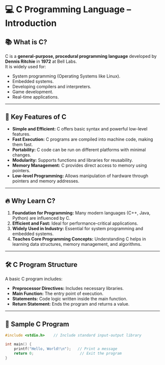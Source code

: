 # 💻 C Programming Language – Introduction

## 📚 **What is C?**
C is a **general-purpose, procedural programming language** developed by **Dennis Ritchie** in **1972** at Bell Labs.  
It is widely used for:
- System programming (Operating Systems like Linux).
- Embedded systems.
- Developing compilers and interpreters.
- Game development.
- Real-time applications.

---

## 🚀 **Key Features of C**
- **Simple and Efficient:** C offers basic syntax and powerful low-level features.
- **Fast Execution:** C programs are compiled into machine code, making them fast.
- **Portability:** C code can be run on different platforms with minimal changes.
- **Modularity:** Supports functions and libraries for reusability.
- **Memory Management:** C provides direct access to memory using pointers.
- **Low-level Programming:** Allows manipulation of hardware through pointers and memory addresses.

---

## 🔥 **Why Learn C?**
1. **Foundation for Programming:** Many modern languages (C++, Java, Python) are influenced by C.
2. **Efficient and Fast:** Ideal for performance-critical applications.
3. **Widely Used in Industry:** Essential for system programming and embedded systems.
4. **Teaches Core Programming Concepts:** Understanding C helps in learning data structures, memory management, and algorithms.

---

## 🛠️ **C Program Structure**
A basic C program includes:
- **Preprocessor Directives:** Includes necessary libraries.
- **Main Function:** The entry point of execution.
- **Statements:** Code logic written inside the main function.
- **Return Statement:** Ends the program and returns a value.

---

## 📝 **Sample C Program**
```c
#include <stdio.h>    // Include standard input-output library

int main() {
    printf("Hello, World!\n");   // Print a message
    return 0;                     // Exit the program
}

